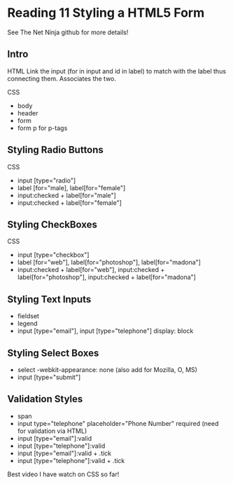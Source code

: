 # Reading 11 Styling a HTML5 Form
See The Net Ninja github for more details!

## Intro
HTML
Link the input (for in input and id in label) to match with the label thus connecting them. Associates the two.

CSS
- body
- header
- form
- form p for p-tags

## Styling Radio Buttons
CSS
- input [type="radio"] 
- label [for="male], label[for="female"]
- input:checked + label[for="male"]
- input:checked + label[for="female"]

## Styling CheckBoxes
CSS
- input [type="checkbox"]
- label [for="web"], label[for="photoshop"], label[for="madona"]
- input:checked + label[for="web"], input:checked + label[for="photoshop"], input:checked + label[for="madona"]

## Styling Text Inputs
- fieldset
- legend
- input [type="email"], input [type="telephone"] display: block

## Styling Select Boxes
- select -webkit-appearance: none (also add for Mozilla, O, MS)
- input [type="submit"]

## Validation Styles
- span 
- input type="telephone" placeholder="Phone Number" required (need for validation via HTML)
- input [type="email"]:valid
- input [type="telephone"]:valid
- input [type="email"]:valid + .tick
- input [type="telephone"]:valid + .tick

Best video I have watch on CSS so far!


